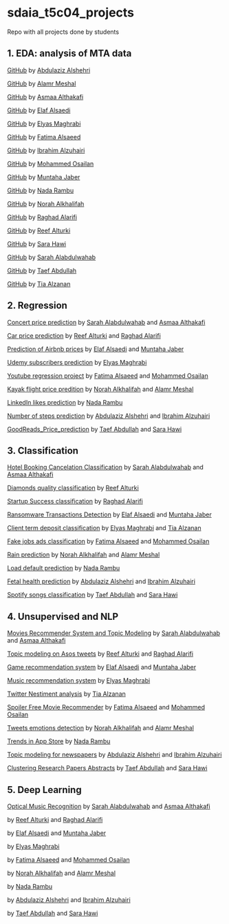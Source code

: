 # sdaia_t5c04_projects
Repo with all projects done by students


## 1. EDA: analysis of MTA data

[GitHub](https://github.com/AbdulazizAlshehri/ML-EDA) by [Abdulaziz Alshehri](https://www.linkedin.com/in/kaaz/)

[GitHub](https://github.com/MeshalAlamr/mta-turnstiles-eda) by [Alamr Meshal](https://www.linkedin.com/in/meshalalamr/)

[GitHub](https://github.com/AsmaaAlthakafi/Metropolitan-Transportation-Authority-Turnstile-Exploratory-Data-Analysis) by [Asmaa Althakafi](https://www.linkedin.com/in/asmaa-althakafi/)

[GitHub](https://github.com/elafsalem/Analysis_of_MTA_data_after_covid-19) by [Elaf Alsaedi](https://www.linkedin.com/in/elaf-salem/)

[GitHub](https://github.com/maghrabi-es/EDA-Project) by [Elyas Maghrabi](https://www.linkedin.com/in/elyas-maghrabi-567109136/)

[GitHub](https://github.com/Fatima-jawad/EDA_MTA) by [Fatima Alsaeed](https://www.linkedin.com/in/fatima-al-saeed/)

[GitHub](https://github.com/ibalzuhairi/T5_EDA_Project) by [Ibrahim Alzuhairi](https://www.linkedin.com/in/ibrahim-alzuhairi-27751584/)

[GitHub](https://github.com/MohammedAHO/EDA) by [Mohammed Osailan](https://www.linkedin.com/in/mohammed-osailan/)

[GitHub](https://github.com/muntahajaber/Projects_T5_SDAIA) by [Muntaha Jaber](https://www.linkedin.com/in/muntaha-jaber-3699931a8/)

[GitHub](https://github.com/NadAAaHH/SDAIA_T5_EDA_project) by [Nada Rambu](https://www.linkedin.com/in/nada-rambu/?miniProfileUrn=urn%3Ali%3Afs_miniProfile%3AACoAADWohKoBdkbmYXhS-9k-mQ2YH3fkO7FWJDE)

[GitHub](https://github.com/NorahAlkhalifah/Advertising_MTA) by [Norah Alkhalifah](https://www.linkedin.com/in/norahalkhalifah/)

[GitHub](https://github.com/Raghad09/EDA) by [Raghad Alarifi](https://www.linkedin.com/in/raghad-alarifi/)

[GitHub](https://github.com/ReefAlturki/EDA_Project) by [Reef Alturki](https://www.linkedin.com/in/reef-alturki/)

[GitHub](https://github.com/saraahawi/Course-Projects/tree/main) by [Sara Hawi](https://www.linkedin.com/in/saraahawi/)

[GitHub](https://github.com/Sarah-Alabdulwahab/MTA-Turnstile-Exploratory-Data-Analysis) by [Sarah Alabdulwahab](https://www.linkedin.com/in/sarah-alabdulwahab/)

[GitHub](https://github.com/Taifabdullah2021/MTA_EDA) by [Taef Abdullah](https://www.linkedin.com/in/taef-al-khales-945380213/)

[GitHub](https://github.com/tia1996/SADIA_Bootcamp_FirstProject) by [Tia Alzanan](https://www.linkedin.com/in/tia-alzanan-993325216/?miniProfileUrn=urn%3Ali%3Afs_miniProfile%3AACoAADaCTT8BJnyh_cGzJMl6_Nh1FhrujhVCLbo)

## 2. Regression 

[Concert price prediction](https://github.com/Sarah-Alabdulwahab/Concert-Tickets-Price-Prediction-Web-Scraping-and-Regression) by [Sarah Alabdulwahab](https://www.linkedin.com/in/sarah-alabdulwahab/) and [Asmaa Althakafi](https://www.linkedin.com/in/asmaa-althakafi/)

[Car price prediction](https://github.com/ReefAlturki/RegressionProject) by [Reef Alturki](https://www.linkedin.com/in/reef-alturki/) and [Raghad Alarifi](https://www.linkedin.com/in/raghad-alarifi/)

[Prediction of Airbnb prices](https://github.com/elafsalem/Airbnb-prices) by [Elaf Alsaedi](https://www.linkedin.com/in/elaf-salem/) and [Muntaha Jaber](https://www.linkedin.com/in/muntaha-jaber-3699931a8/)

[Udemy subscribers prediction](https://github.com/maghrabi-es/Regression-Project.git) by [Elyas Maghrabi](https://www.linkedin.com/in/elyas-maghrabi-567109136/)

[Youtube regression project](https://github.com/MohammedAHO/youtube-regression-project) by [Fatima Alsaeed](https://www.linkedin.com/in/fatima-al-saeed/) and [Mohammed Osailan](https://www.linkedin.com/in/mohammed-osailan/)


[Kayak flight price predition](https://github.com/MeshalAlamr/flight-price-prediction) by [Norah Alkhalifah](https://www.linkedin.com/in/norahalkhalifah/) and [Alamr Meshal](https://www.linkedin.com/in/meshalalamr/)

[LinkedIn likes prediction](https://github.com/NadAAaHH/SDAIA-T5-NBM_Project) by [Nada Rambu](https://www.linkedin.com/in/nada-rambu/?miniProfileUrn=urn%3Ali%3Afs_miniProfile%3AACoAADWohKoBdkbmYXhS-9k-mQ2YH3fkO7FWJDE)

[Number of steps prediction](https://github.com/ibalzuhairi/Health_Regression/tree/master) by [Abdulaziz Alshehri](https://www.linkedin.com/in/kaaz/) and [Ibrahim Alzuhairi](https://www.linkedin.com/in/ibrahim-alzuhairi-27751584/)

[GoodReads_Price_prediction](https://github.com/Taifabdullah2021/GoodReads_Price_prediction) by [Taef Abdullah](https://www.linkedin.com/in/taef-al-khales-945380213/) and [Sara Hawi](https://www.linkedin.com/in/saraahawi/)


## 3. Classification
[Hotel Booking Cancelation Classification](https://github.com/AsmaaAlthakafi/Hotel-Booking-Cancelation-Classification) by [Sarah Alabdulwahab](https://www.linkedin.com/in/sarah-alabdulwahab/) and [Asmaa Althakafi](https://www.linkedin.com/in/asmaa-althakafi/)

[Diamonds quality classification](https://github.com/ReefAlturki/ClassificationProject) by [Reef Alturki](https://www.linkedin.com/in/reef-alturki/) 

[Startup Success classification](https://github.com/Raghad09/ClassificationProject) by [Raghad Alarifi](https://www.linkedin.com/in/raghad-alarifi/)

[Ransomware Transactions Detection](https://github.com/SDAIA-T5-Projects/Ransomware-Transactions-Detection) by [Elaf Alsaedi](https://www.linkedin.com/in/elaf-salem/) and [Muntaha Jaber](https://www.linkedin.com/in/muntaha-jaber-3699931a8/)

[Client term deposit classification](https://github.com/maghrabi-es/Classification-Project) by [Elyas Maghrabi](https://www.linkedin.com/in/elyas-maghrabi-567109136/) and [Tia Alzanan](https://www.linkedin.com/in/tia-alzanan-993325216/?miniProfileUrn=urn%3Ali%3Afs_miniProfile%3AACoAADaCTT8BJnyh_cGzJMl6_Nh1FhrujhVCLbo)

[Fake jobs ads classification](https://github.com/MohammedAHO/fake-job-ads-classification) by [Fatima Alsaeed](https://www.linkedin.com/in/fatima-al-saeed/) and [Mohammed Osailan](https://www.linkedin.com/in/mohammed-osailan/)

[Rain prediction](https://github.com/MeshalAlamr/rain-prediction) by [Norah Alkhalifah](https://www.linkedin.com/in/norahalkhalifah/) and [Alamr Meshal](https://www.linkedin.com/in/meshalalamr/)

[Load default prediction](https://github.com/NadAAaHH/SDAIA_T5_classification_project) by [Nada Rambu](https://www.linkedin.com/in/nada-rambu/?miniProfileUrn=urn%3Ali%3Afs_miniProfile%3AACoAADWohKoBdkbmYXhS-9k-mQ2YH3fkO7FWJDE)

[Fetal health prediction](https://github.com/ibalzuhairi/Fetal_health_Classification) by [Abdulaziz Alshehri](https://www.linkedin.com/in/kaaz/) and [Ibrahim Alzuhairi](https://www.linkedin.com/in/ibrahim-alzuhairi-27751584/)

[Spotify songs classification](https://github.com/Taifabdullah2021/Spotify_Hit_songs_classification_project) by [Taef Abdullah](https://www.linkedin.com/in/taef-al-khales-945380213/) and [Sara Hawi](https://www.linkedin.com/in/saraahawi/)

## 4. Unsupervised and NLP

[Movies Recommender System and Topic Modeling](https://github.com/AsmaaAlthakafi/Movies-Recommender-System-and-Topic-Modeling) by [Sarah Alabdulwahab](https://www.linkedin.com/in/sarah-alabdulwahab/) and [Asmaa Althakafi](https://www.linkedin.com/in/asmaa-althakafi/)

[Topic modeling on Asos tweets](https://github.com/ReefAlturki/NLP_UnsupervisedLearning_Project) by [Reef Alturki](https://www.linkedin.com/in/reef-alturki/) and [Raghad Alarifi](https://www.linkedin.com/in/raghad-alarifi/)

[Game recommendation system](https://github.com/SDAIA-T5-Projects/Game_Recommnedation_system) by [Elaf Alsaedi](https://www.linkedin.com/in/elaf-salem/) and [Muntaha Jaber](https://www.linkedin.com/in/muntaha-jaber-3699931a8/)

[Music recommendation system](https://github.com/maghrabi-es/NLP-Project) by [Elyas Maghrabi](https://www.linkedin.com/in/elyas-maghrabi-567109136/)

[Twitter Nestiment analysis](https://github.com/tia1996/NLP) by [Tia Alzanan](https://www.linkedin.com/in/tia-alzanan-993325216/?miniProfileUrn=urn%3Ali%3Afs_miniProfile%3AACoAADaCTT8BJnyh_cGzJMl6_Nh1FhrujhVCLbo)

[Spoiler Free Movie Recommender](https://github.com/MohammedAHO/Spoiler-Free-Movie-Recommender) by [Fatima Alsaeed](https://www.linkedin.com/in/fatima-al-saeed/) and [Mohammed Osailan](https://www.linkedin.com/in/mohammed-osailan/)

[Tweets emotions detection](https://github.com/MeshalAlamr/emotion-detection-nlp) by [Norah Alkhalifah](https://www.linkedin.com/in/norahalkhalifah/) and [Alamr Meshal](https://www.linkedin.com/in/meshalalamr/)

[Trends in App Store](https://github.com/NadAAaHH/SDAIA_T5_NLP_project) by [Nada Rambu](https://www.linkedin.com/in/nada-rambu/?miniProfileUrn=urn%3Ali%3Afs_miniProfile%3AACoAADWohKoBdkbmYXhS-9k-mQ2YH3fkO7FWJDE)

[Topic modeling for newspapers](https://github.com/ibalzuhairi/Riyadh_NLP2) by [Abdulaziz Alshehri](https://www.linkedin.com/in/kaaz/) and [Ibrahim Alzuhairi](https://www.linkedin.com/in/ibrahim-alzuhairi-27751584/)

[Clustering Research Papers Abstracts](https://github.com/Taifabdullah2021/Clustering_RecSys_Research_Papers_Abstracts) by [Taef Abdullah](https://www.linkedin.com/in/taef-al-khales-945380213/) and [Sara Hawi](https://www.linkedin.com/in/saraahawi/)

## 5. Deep Learning

[Optical Music Recognition](https://github.com/AsmaaAlthakafi/Optical-Music-Recognition) by [Sarah Alabdulwahab](https://www.linkedin.com/in/sarah-alabdulwahab/) and [Asmaa Althakafi](https://www.linkedin.com/in/asmaa-althakafi/)

[]() by [Reef Alturki](https://www.linkedin.com/in/reef-alturki/) and [Raghad Alarifi](https://www.linkedin.com/in/raghad-alarifi/)

[]() by [Elaf Alsaedi](https://www.linkedin.com/in/elaf-salem/) and [Muntaha Jaber](https://www.linkedin.com/in/muntaha-jaber-3699931a8/)

[]() by [Elyas Maghrabi](https://www.linkedin.com/in/elyas-maghrabi-567109136/)

[]() by [Fatima Alsaeed](https://www.linkedin.com/in/fatima-al-saeed/) and [Mohammed Osailan](https://www.linkedin.com/in/mohammed-osailan/)

[]() by [Norah Alkhalifah](https://www.linkedin.com/in/norahalkhalifah/) and [Alamr Meshal](https://www.linkedin.com/in/meshalalamr/)

[]() by [Nada Rambu](https://www.linkedin.com/in/nada-rambu/?miniProfileUrn=urn%3Ali%3Afs_miniProfile%3AACoAADWohKoBdkbmYXhS-9k-mQ2YH3fkO7FWJDE)

[]() by [Abdulaziz Alshehri](https://www.linkedin.com/in/kaaz/) and [Ibrahim Alzuhairi](https://www.linkedin.com/in/ibrahim-alzuhairi-27751584/)

[]() by [Taef Abdullah](https://www.linkedin.com/in/taef-al-khales-945380213/) and [Sara Hawi](https://www.linkedin.com/in/saraahawi/)
